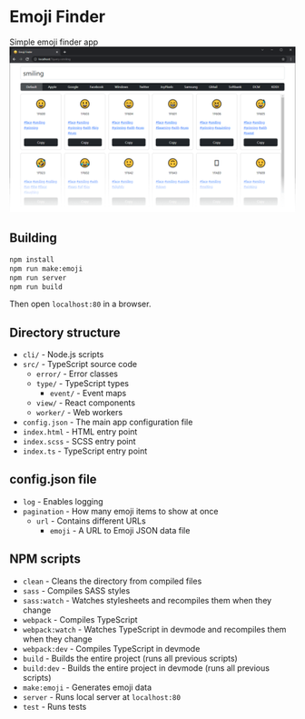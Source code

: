 # Emoji Finder
Simple emoji finder app
![](asset/finder.png)

## Building
```
npm install
npm run make:emoji
npm run server
npm run build
```
Then open `localhost:80` in a browser.

## Directory structure
- `cli/` - Node.js scripts
- `src/` - TypeScript source code
	- `error/` - Error classes
	- `type/` - TypeScript types
		- `event/` - Event maps
	- `view/` - React components
	- `worker/` - Web workers
- `config.json` - The main app configuration file
- `index.html` - HTML entry point
- `index.scss` - SCSS entry point
- `index.ts` - TypeScript entry point

## config.json file
- `log` - Enables logging
- `pagination` - How many emoji items to show at once
	- `url` - Contains different URLs
		- `emoji` - A URL to Emoji JSON data file

## NPM scripts
- `clean` - Cleans the directory from compiled files
- `sass` - Compiles SASS styles
- `sass:watch` - Watches stylesheets and recompiles them when they change
- `webpack` - Compiles TypeScript
- `webpack:watch` - Watches TypeScript in devmode and recompiles them when they change
- `webpack:dev` - Compiles TypeScript in devmode
- `build` - Builds the entire project (runs all previous scripts)
- `build:dev` - Builds the entire project in devmode (runs all previous scripts)
- `make:emoji` - Generates emoji data
- `server` - Runs local server at `localhost:80`
- `test` - Runs tests
